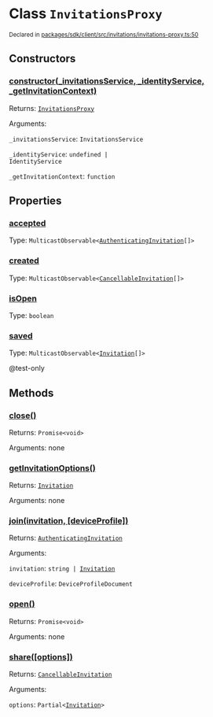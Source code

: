 # Class `InvitationsProxy`
<sub>Declared in [packages/sdk/client/src/invitations/invitations-proxy.ts:50](https://github.com/dxos/dxos/blob/7194736719/packages/sdk/client/src/invitations/invitations-proxy.ts#L50)</sub>




## Constructors
### [constructor(_invitationsService, _identityService, _getInvitationContext)](https://github.com/dxos/dxos/blob/7194736719/packages/sdk/client/src/invitations/invitations-proxy.ts#L64)




Returns: <code>[InvitationsProxy](/api/@dxos/client/classes/InvitationsProxy)</code>

Arguments: 

`_invitationsService`: <code>InvitationsService</code>

`_identityService`: <code>undefined | IdentityService</code>

`_getInvitationContext`: <code>function</code>



## Properties
### [accepted](https://github.com/dxos/dxos/blob/7194736719/packages/sdk/client/src/invitations/invitations-proxy.ts#L74)
Type: <code>MulticastObservable&lt;[AuthenticatingInvitation](/api/@dxos/client/classes/AuthenticatingInvitationObservable)[]&gt;</code>



### [created](https://github.com/dxos/dxos/blob/7194736719/packages/sdk/client/src/invitations/invitations-proxy.ts#L70)
Type: <code>MulticastObservable&lt;[CancellableInvitation](/api/@dxos/client/classes/CancellableInvitationObservable)[]&gt;</code>



### [isOpen](https://github.com/dxos/dxos/blob/7194736719/packages/sdk/client/src/invitations/invitations-proxy.ts#L85)
Type: <code>boolean</code>



### [saved](https://github.com/dxos/dxos/blob/7194736719/packages/sdk/client/src/invitations/invitations-proxy.ts#L81)
Type: <code>MulticastObservable&lt;[Invitation](/api/@dxos/client/interfaces/Invitation)[]&gt;</code>

@test-only


## Methods
### [close()](https://github.com/dxos/dxos/blob/7194736719/packages/sdk/client/src/invitations/invitations-proxy.ts#L157)




Returns: <code>Promise&lt;void&gt;</code>

Arguments: none




### [getInvitationOptions()](https://github.com/dxos/dxos/blob/7194736719/packages/sdk/client/src/invitations/invitations-proxy.ts#L169)




Returns: <code>[Invitation](/api/@dxos/client/interfaces/Invitation)</code>

Arguments: none




### [join(invitation, \[deviceProfile\])](https://github.com/dxos/dxos/blob/7194736719/packages/sdk/client/src/invitations/invitations-proxy.ts#L204)




Returns: <code>[AuthenticatingInvitation](/api/@dxos/client/classes/AuthenticatingInvitationObservable)</code>

Arguments: 

`invitation`: <code>string | [Invitation](/api/@dxos/client/interfaces/Invitation)</code>

`deviceProfile`: <code>DeviceProfileDocument</code>


### [open()](https://github.com/dxos/dxos/blob/7194736719/packages/sdk/client/src/invitations/invitations-proxy.ts#L89)




Returns: <code>Promise&lt;void&gt;</code>

Arguments: none




### [share(\[options\])](https://github.com/dxos/dxos/blob/7194736719/packages/sdk/client/src/invitations/invitations-proxy.ts#L181)




Returns: <code>[CancellableInvitation](/api/@dxos/client/classes/CancellableInvitationObservable)</code>

Arguments: 

`options`: <code>Partial&lt;[Invitation](/api/@dxos/client/interfaces/Invitation)&gt;</code>


